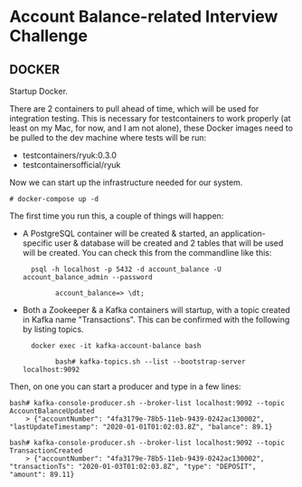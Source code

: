 # Account Balance-related Interview Challenge

## DOCKER

Startup Docker.

There are 2 containers to pull ahead of time, which will be used for integration testing.  This is necessary for testcontainers to work properly (at least on my Mac, for now, and I am not alone), these Docker images need to be
pulled to the dev machine where tests will be run:

- testcontainers/ryuk:0.3.0
- testcontainersofficial/ryuk

Now we can start up the infrastructure needed for our system.

    # docker-compose up -d

The first time you run this, a couple of things will happen:

- A PostgreSQL container will be created & started, an application-specific user & database will be created and 2 tables that will be used will be created.  You can check this from the commandline like this:
  
        psql -h localhost -p 5432 -d account_balance -U account_balance_admin --password

              account_balance=> \dt;

- Both a Zookeeper & a Kafka containers will startup, with a topic created in Kafka name "Transactions".  This can be confirmed with the following by listing topics.

        docker exec -it kafka-account-balance bash

              bash# kafka-topics.sh --list --bootstrap-server localhost:9092

Then, on one you can start a producer and type in a few lines:

    bash# kafka-console-producer.sh --broker-list localhost:9092 --topic AccountBalanceUpdated
        > {"accountNumber": "4fa3179e-78b5-11eb-9439-0242ac130002", "lastUpdateTimestamp": "2020-01-01T01:02:03.8Z", "balance": 89.1}

    bash# kafka-console-producer.sh --broker-list localhost:9092 --topic TransactionCreated
        > {"accountNumber": "4fa3179e-78b5-11eb-9439-0242ac130002", "transactionTs": "2020-01-03T01:02:03.8Z", "type": "DEPOSIT", "amount": 89.11}
